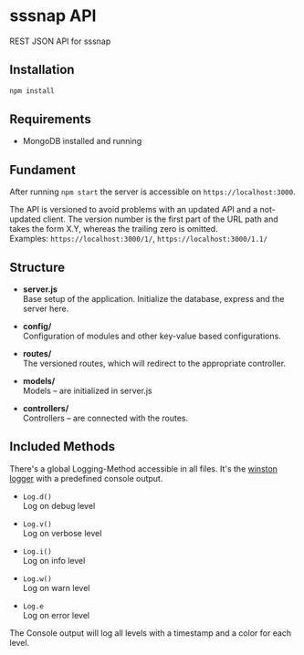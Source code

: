 # sssnap API

REST JSON API for sssnap

## Installation

```bash
npm install
```

## Requirements

* MongoDB installed and running

## Fundament

After running `npm start` the server is accessible on `https://localhost:3000`.

The API is versioned to avoid problems with an updated API and a not-updated client. The version number is the first part of the URL path and takes the form X.Y, whereas the trailing zero is omitted.  
Examples: `https://localhost:3000/1/`, `https://localhost:3000/1.1/`

## Structure

- **server.js**  
Base setup of the application. Initialize the database, express and the server here.

- **config/**  
Configuration of modules and other key-value based configurations.

- **routes/**  
The versioned routes, which will redirect to the appropriate controller.

- **models/**  
Models – are initialized in server.js

- **controllers/**  
Controllers – are connected with the routes.

## Included Methods

There's a global Logging-Method accessible in all files. It's the [winston logger](https://preview.npmjs.com/package/winston) with a predefined console output.

- `Log.d()`  
  Log on debug level

- `Log.v()`  
  Log on verbose level

- `Log.i()`  
  Log on info level

- `Log.w()`  
  Log on warn level

- `Log.e`  
  Log on error level


The Console output will log all levels with a timestamp and a color for each level.